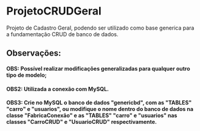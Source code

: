 # ProjetoCRUDGeral
Projeto de Cadastro Geral, podendo ser utilizado como base generica para a fundamentação CRUD de banco de dados. 


## Observações:

#### OBS: Possível realizar modificações generalizadas para qualquer outro tipo de modelo;

#### OBS2: Utilizada a conexão com MySQL.

#### OBS3: Crie no MySQL o banco de dados "genericbd", com as "TABLES" "carro" e "usuarios", ou modifique o nome dentro do banco de dados na classe "FabricaConexão" e as "TABLES" "carro" e "usuarios" nas classes "CarroCRUD" e "UsuarioCRUD" respectivamente. 

